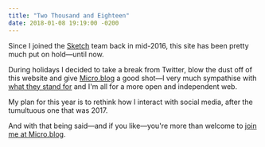 ```yaml
---
title: "Two Thousand and Eighteen"
date: 2018-01-08 19:19:00 -0200
---
```


Since I joined the [Sketch](https://sketchapp.com/) team back in mid-2016, this site has been pretty much put on hold—until now.

During holidays I decided to take a break from Twitter, blow the dust off of this website and give [Micro.blog](https://micro.blog/) a good shot—I very much sympathise with [what they stand for](http://help.micro.blog/2015/why-i-created-this/) and I'm all for a more open and independent web.

My plan for this year is to rethink how I interact with social media, after the tumultuous one that was 2017.

And with that being said—and if you like—you're more than welcome to [join me at Micro.blog](https://micro.blog/mmarfil).
